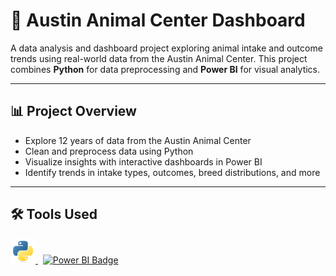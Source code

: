 # 🐾 Austin Animal Center Dashboard

A data analysis and dashboard project exploring animal intake and outcome trends using real-world data from the Austin Animal Center. This project combines **Python** for data preprocessing and **Power BI** for visual analytics.

---

## 📊 Project Overview

- Explore 12 years of data from the Austin Animal Center
- Clean and preprocess data using Python
- Visualize insights with interactive dashboards in Power BI
- Identify trends in intake types, outcomes, breed distributions, and more

---

## 🛠️ Tools Used

<p align="left">
  <a href="https://www.python.org/" target="_blank" rel="noreferrer">
    <img src="https://raw.githubusercontent.com/devicons/devicon/master/icons/python/python-original.svg" alt="Python" width="40" height="40"/>
  </a>
  &nbsp;
  <a href="https://powerbi.microsoft.com/" target="_blank" rel="noreferrer">
    <img src="https://img.shields.io/badge/Power%20BI-F2C811?style=for-the-badge&logo=powerbi&logoColor=black" alt="Power BI Badge"/>
  </a>
</p>


